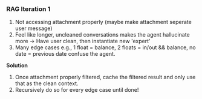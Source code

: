 
### RAG Iteration 1

1. Not accessing attachment properly (maybe make attachment seperate user message)
2. Feel like longer, uncleaned conversations makes the agent hallucinate more -> Have user clean, then instantiate new 'expert'
3. Many edge cases e.g., 1 float = balance, 2 floats = in/out && balance, no date = previous date confuse the agent.

**Solution**
1. Once attachment properly filtered, cache the filtered result and only use that as the clean context.
2. Recursively do so for every edge case until done!